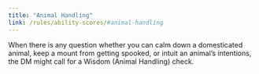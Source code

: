 ```yaml
---
title: "Animal Handling"
link: /rules/ability-scores/#animal-handling
---
```

When there is any question whether you can calm down a domesticated animal, keep a mount from getting spooked, or intuit an animal’s intentions, the DM might call for a Wisdom (Animal Handling) check.
